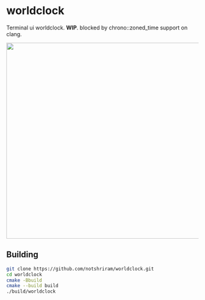 # worldclock
Terminal ui worldclock. **WIP**. blocked by chrono::zoned_time support on clang.

<img src="https://github.com/notshriram/worldclock/assets/49370927/d6b3cddb-d254-4284-b379-7e6752c94377" width="512">


## Building

```bash
git clone https://github.com/notshriram/worldclock.git
cd worldclock
cmake -Bbuild
cmake --build build
./build/worldclock
```
